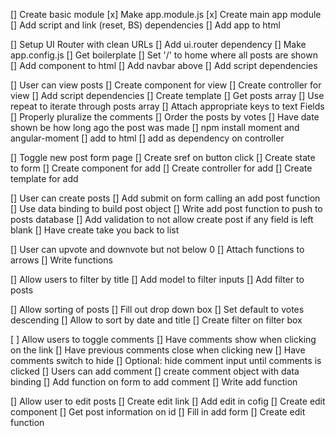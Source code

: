 [] Create basic module
    [x] Make app.module.js
    [x] Create main app module
    [] Add script and link (reset, BS) dependencies
    [] Add app to html

[] Setup UI Router with clean URLs
    [] Add ui.router dependency
    [] Make app.config.js
    [] Get boilerplate
    [] Set '/' to home where all posts are shown
    [] Add component to html
    [] Add navbar above
    [] Add script dependencies

[] User can view posts
    [] Create component for view
    [] Create controller for view
    [] Add script dependencies
    [] Create template
    [] Get posts array
    [] Use repeat to iterate through posts array
    [] Attach appropriate keys to text Fields  
    [] Properly pluralize the comments
    [] Order the posts by votes
    [] Have date shown be how long ago the post was made
        [] npm install moment and angular-moment
        [] add to html
        [] add as dependency on controller

[] Toggle new post form page
    [] Create sref on button click
    [] Create state to form
    [] Create component for add
    [] Create controller for add
    [] Create template for add


[] User can create posts
    [] Add submit on form calling an add post function
    [] Use data binding to build post object
    [] Write add post function to push to posts database
    [] Add validation to not allow create post if any field is left blank
    [] Have create take you back to list

[] User can upvote and downvote but not below 0
    [] Attach functions to arrows
    [] Write functions

[] Allow users to filter by title
    [] Add model to filter inputs
    [] Add filter to posts

[] Allow sorting of posts
    [] Fill out drop down box
    [] Set default to votes descending
    [] Allow to sort by date and title
    [] Create filter on filter box

[ ] Allow users to toggle comments
    [] Have comments show when clicking on the link
    [] Have previous comments close when clicking new
    [] Have comments switch to hide
    [] Optional: hide comment input until comments is clicked
    [] Users can add comment
        [] create comment object with data binding
    [] Add function on form to add comment
    [] Write add function

[] Allow user to edit posts
    [] Create edit link
    [] Add edit in cofig
    [] Create edit component
    [] Get post information on id
    [] Fill in add form
    [] Create edit function
